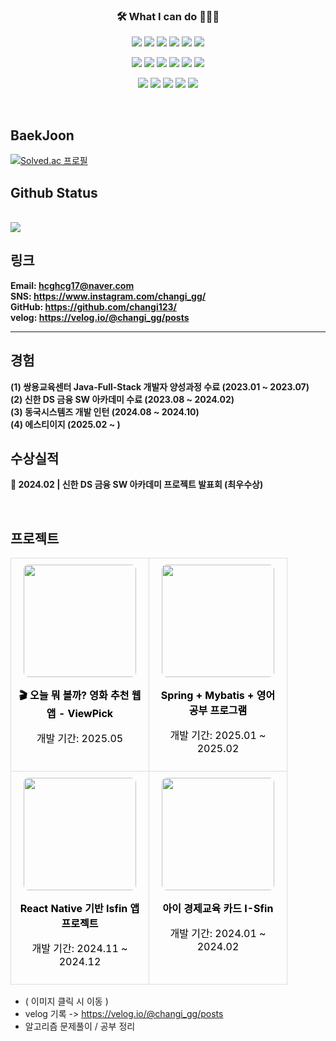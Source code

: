 <h3 align="center">🛠 What I can do 👨🏻‍💻</h3>



<!--======== 로고 ========-->
<!-- backend -->
<p align="center">
  <img src="https://img.shields.io/badge/Java-007396?style=for-the-badge&logo=java&logoColor=white" />
  <img src="https://img.shields.io/badge/junit5-25A162?style=for-the-badge&logo=junit5&logoColor=white">
  <img src="https://img.shields.io/badge/spring-6DB33F?style=for-the-badge&logo=spring&logoColor=white">
  <img src="https://img.shields.io/badge/springboot-6DB33F?style=for-the-badge&logo=springboot&logoColor=white">
  <img src="https://img.shields.io/badge/mysql-4479A1?style=for-the-badge&logo=mysql&logoColor=white">
  <img src="https://img.shields.io/badge/oracle-F80000?style=for-the-badge&logo=oracle&logoColor=white">
</p>


<!-- front -->  
<p align="center">
  <img src="https://img.shields.io/badge/thymeleaf-005F0F?style=for-the-badge&logo=thymeleaf&logoColor=white">
  <img src="https://img.shields.io/badge/javascript-F7DF1E?style=for-the-badge&logo=javascript&logoColor=black">
  <img src="https://img.shields.io/badge/jquery-0769AD?style=for-the-badge&logo=jquery&logoColor=white">
  <img src="https://img.shields.io/badge/html5-E34F26?style=for-the-badge&logo=html5&logoColor=white">
  <img src="https://img.shields.io/badge/css3-1572B6?style=for-the-badge&logo=css3&logoColor=white">
  <img src="https://img.shields.io/badge/react-444444?style=for-the-badge&logo=react">
</p>
<!-- 개발환경 & DataBase --> 
<p align="center">
  <img src="https://img.shields.io/badge/github-181717?style=for-the-badge&logo=github&logoColor=white">
  <img src="https://img.shields.io/badge/eclipse ide-2C2255?style=for-the-badge&logo=eclipseide&logoColor=white"> 
  <img src="https://img.shields.io/badge/visualstudiocode-007ACC?style=for-the-badge&logo=visualstudiocode&logoColor=white"> 
  <img src="https://img.shields.io/badge/gradle-02303A?style=for-the-badge&logo=gradle&logoColor=white"> 
  <img src="https://img.shields.io/badge/apachemaven-C71A36?style=for-the-badge&logo=apachemaven&logoColor=white"> 
</p>

<br>

## BaekJoon
[![Solved.ac
프로필](http://mazassumnida.wtf/api/v2/generate_badge?boj=hcghcg17)](https://solved.ac/hcghcg17)

## Github Status

<br>

  <a href="https://github.com/changi123">
    <img src="https://github-readme-stats.vercel.app/api/top-langs/?username=changi123&layout=compact&hide=javascript,html,scss" />
  </a>
  
<br>

## 링크
**Email: [hcghcg17@naver.com](mailto:hcghcg17@naver.com)**
<br/>
**SNS: <https://www.instagram.com/changi_gg/>**
<br/>
**GitHub: <https://github.com/changi123/>**
<br/>
**velog: <https://velog.io/@changi_gg/posts>**

---

## 경험
**(1) 쌍용교육센터 Java-Full-Stack 개발자 양성과정 수료 (2023.01 ~ 2023.07)**
<br/>
**(2) 신한 DS 금융 SW 아카데미 수료 (2023.08 ~ 2024.02)**
<br>
**(3) 동국시스템즈 개발 인턴 (2024.08 ~ 2024.10)**
<br>
**(4) 에스티이지 (2025.02 ~ )**
<br>
## 수상실적
**🥇 2024.02 | 신한 DS 금융 SW 아카데미 프로젝트 발표회 (최우수상)**

<br>


## 프로젝트 

<table>
  <tr>
    <td align="center" style="border:1px solid #ddd; padding:10px; width:200px; vertical-align: top;">
      <a href="https://github.com/changi123/viewpick" style="text-decoration:none; color:black;">
        <img src="https://github.com/user-attachments/assets/d1077025-470f-4978-ba9b-7c278f996237" width="180" height="180" style="object-fit:cover; border-radius:8px;" />
        <p><strong>🎬 오늘 뭐 볼까? 영화 추천 웹앱 - ViewPick</strong></p>
        <p>개발 기간: 2025.05</p>
      </a>
    </td>
    <td align="center" style="border:1px solid #ddd; padding:10px; width:200px; vertical-align: top;">
      <a href="https://github.com/changi123/study" style="text-decoration:none; color:black;">
        <img src="https://github.com/user-attachments/assets/1c84e964-95f1-4355-8ed1-6c7021efbc9c" width="180" height="180" style="object-fit:cover; border-radius:8px;" />
        <p><strong>Spring + Mybatis + 영어 공부 프로그램</strong></p>
        <p>개발 기간: 2025.01 ~ 2025.02</p>
      </a>
    </td>
  </tr>
  <tr>
    <td align="center" style="border:1px solid #ddd; padding:10px; width:200px; vertical-align: top;">
      <a href="https://github.com/changi123/isfin-app" style="text-decoration:none; color:black;">
        <img src="https://github.com/user-attachments/assets/c1542b8d-970b-49ad-889e-ea57b15ec895" width="180" height="180" style="object-fit:cover; border-radius:8px;" />
        <p><strong>React Native 기반 Isfin 앱 프로젝트</strong></p>
        <p>개발 기간: 2024.11 ~ 2024.12</p>
      </a>
    </td>
    <td align="center" style="border:1px solid #ddd; padding:10px; width:200px; vertical-align: top;">
      <a href="https://github.com/I-Sfin" style="text-decoration:none; color:black;">
        <img src="https://avatars.githubusercontent.com/u/157471821?s=200&v=4" width="180" height="180" style="object-fit:cover; border-radius:8px;" />
        <p><strong>아이 경제교육 카드 I-Sfin</strong></p>
        <p>개발 기간: 2024.01 ~ 2024.02</p>
      </a>
    </td>
  </tr>
</table>

* ( 이미지 클릭 시 이동 )
* velog 기록 -> https://velog.io/@changi_gg/posts
* 알고리즘 문제풀이 / 공부 정리
